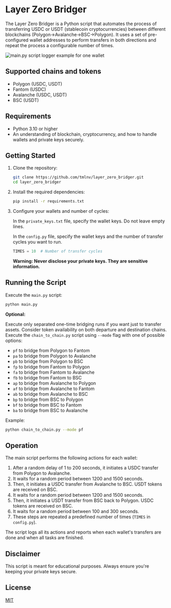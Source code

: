 # Layer Zero Bridger

The Layer Zero Bridger is a Python script that automates the process of transferring USDC or USDT (stablecoin cryptocurrencies) between different blockchains (Polygon->Avalanche->BSC->Polygon). It uses a set of pre-configured wallet addresses to perform transfers in both directions and repeat the process a configurable number of times.

![main.py script logger example for one wallet](https://drive.google.com/uc?export=view&id=1v99Wqi6qa5WA3WJJCuKFcKm8B35HN0rp)

## Supported chains and tokens

- Polygon (USDC, USDT)
- Fantom (USDC)
- Avalanche (USDC, USDT)
- BSC (USDT)

## Requirements

- Python 3.10 or higher
- An understanding of blockchain, cryptocurrency, and how to handle wallets and private keys securely.

## Getting Started

1. Clone the repository:

    ```bash
    git clone https://github.com/tmlnv/layer_zero_bridger.git
    cd layer_zero_bridger
    ```

2. Install the required dependencies:

    ```bash
    pip install -r requirements.txt
    ```

3. Configure your wallets and number of cycles:

    In the `private_keys.txt` file, specify the wallet keys. Do not leave empty lines.
   
    In the `config.py` file, specify the wallet keys and the number of transfer cycles you want to run.

    ```python
    TIMES = 10  # Number of transfer cycles
    ```
    **Warning: Never disclose your private keys. They are sensitive information.**

## Running the Script

Execute the `main.py` script:

```bash
python main.py
```

**Optional:**

Execute only separated one-time bridging runs if you want just to transfer assets. Consider token availability on both departure and destination chains. Execute the `chain_to_chain.py` script using `--mode` flag with one of possible options:
- `pf` to bridge from Polygon to Fantom
- `pa` to bridge from Polygon to Avalanche
- `pb` to bridge from Polygon to BSC
- `fp` to bridge from Fantom to Polygon
- `fa` to bridge from Fantom to Avalanche
- `fb` to bridge from Fantom to BSC
- `ap` to bridge from Avalanche to Polygon
- `af` to bridge from Avalanche to Fantom
- `ab` to bridge from Avalanche to BSC
- `bp` to bridge from BSC to Polygon
- `bf` to bridge from BSC to Fantom
- `ba` to bridge from BSC to Avalanche

Example:

```bash
python chain_to_chain.py --mode pf
```

## Operation

The main script performs the following actions for each wallet:

1. After a random delay of 1 to 200 seconds, it initiates a USDC transfer from Polygon to Avalanche.
2. It waits for a random period between 1200 and 1500 seconds.
3. Then, it initiates a USDC transfer from Avalanche to BSC. USDT tokens are received on BSC.
4. It waits for a random period between 1200 and 1500 seconds.
5. Then, it initiates a USDT transfer from BSC back to Polygon. USDC tokens are received on BSC.
6. It waits for a random period between 100 and 300 seconds.
7. These steps are repeated a predefined number of times (`TIMES` in `config.py`).

The script logs all its actions and reports when each wallet's transfers are done and when all tasks are finished.

## Disclaimer

This script is meant for educational purposes. Always ensure you're keeping your private keys secure.

## License

[MIT](https://github.com/tmlnv/layer_zero_bridger/blob/main/LICENSE)
